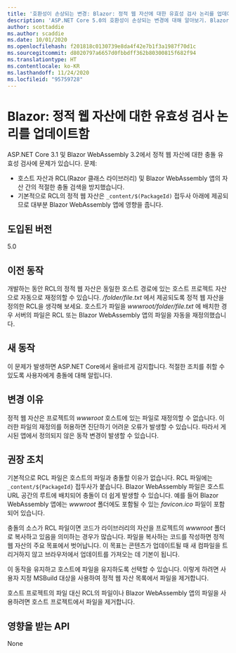 ```yaml
---
title: '호환성이 손상되는 변경: Blazor: 정적 웹 자산에 대한 유효성 검사 논리를 업데이트함'
description: 'ASP.NET Core 5.0의 호환성이 손상되는 변경에 대해 알아보기. Blazor: 정적 웹 자산에 대한 유효성 검사 논리를 업데이트함'
author: scottaddie
ms.author: scaddie
ms.date: 10/01/2020
ms.openlocfilehash: f201818c0130739e8da4f42e7b1f3a1987f70d1c
ms.sourcegitcommit: d8020797a6657d0fbbdff362b80300815f682f94
ms.translationtype: HT
ms.contentlocale: ko-KR
ms.lasthandoff: 11/24/2020
ms.locfileid: "95759728"
---
```

# <a name="blazor-updated-validation-logic-for-static-web-assets"></a>Blazor: 정적 웹 자산에 대한 유효성 검사 논리를 업데이트함

ASP.NET Core 3.1 및 Blazor WebAssembly 3.2에서 정적 웹 자산에 대한 충돌 유효성 검사에 문제가 있습니다. 문제:

* 호스트 자산과 RCL(Razor 클래스 라이브러리) 및 Blazor WebAssembly 앱의 자산 간의 적절한 충돌 검색을 방지했습니다.
* 기본적으로 RCL의 정적 웹 자산은 `_content/$(PackageId)` 접두사 아래에 제공되므로 대부분 Blazor WebAssembly 앱에 영향을 줍니다.

## <a name="version-introduced"></a>도입된 버전

5.0

## <a name="old-behavior"></a>이전 동작

개발하는 동안 RCL의 정적 웹 자산은 동일한 호스트 경로에 있는 호스트 프로젝트 자산으로 자동으로 재정의할 수 있습니다. */folder/file.txt* 에서 제공되도록 정적 웹 자산을 정의한 RCL을 생각해 보세요. 호스트가 파일을 *wwwroot/folder/file.txt* 에 배치한 경우 서버의 파일은 RCL 또는 Blazor WebAssembly 앱의 파일을 자동을 재정의했습니다.

## <a name="new-behavior"></a>새 동작

이 문제가 발생하면 ASP.NET Core에서 올바르게 감지합니다. 적절한 조치를 취할 수 있도록 사용자에게 충돌에 대해 알립니다.

## <a name="reason-for-change"></a>변경 이유

정적 웹 자산은 프로젝트의 *wwwroot* 호스트에 있는 파일로 재정의할 수 없습니다. 이러한 파일의 재정의를 허용하면 진단하기 어려운 오류가 발생할 수 있습니다. 따라서 게시된 앱에서 정의되지 않은 동작 변경이 발생할 수 있습니다.

## <a name="recommended-action"></a>권장 조치

기본적으로 RCL 파일은 호스트의 파일과 충돌할 이유가 없습니다. RCL 파일에는 `_content/${PackageId}` 접두사가 붙습니다. Blazor WebAssembly 파일은 호스트 URL 공간의 루트에 배치되어 충돌이 더 쉽게 발생할 수 있습니다. 예를 들어 Blazor WebAssembly 앱에는 *wwwroot* 폴더에도 포함될 수 있는 *favicon.ico* 파일이 포함되어 있습니다.

충돌의 소스가 RCL 파일이면 코드가 라이브러리의 자산을 프로젝트의 *wwwroot* 폴더로 복사하고 있음을 의미하는 경우가 많습니다. 파일을 복사하는 코드를 작성하면 정적 웹 자산의 주요 목표에서 벗어납니다. 이 목표는 콘텐츠가 업데이트될 때 새 컴파일을 트리거하지 않고 브라우저에서 업데이트를 가져오는 데 기본이 됩니다.

이 동작을 유지하고 호스트에 파일을 유지하도록 선택할 수 있습니다. 이렇게 하려면 사용자 지정 MSBuild 대상을 사용하여 정적 웹 자산 목록에서 파일을 제거합니다.

호스트 프로젝트의 파일 대신 RCL의 파일이나 Blazor WebAssembly 앱의 파일을 사용하려면 호스트 프로젝트에서 파일을 제거합니다.

## <a name="affected-apis"></a>영향을 받는 API

None

<!--

### Category

ASP.NET Core

### Affected APIs

Not detectable via API analysis

-->
